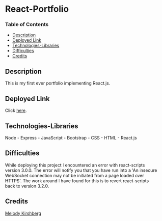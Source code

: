 # React-Portfolio

### Table of Contents 
* [Description](#description) 
* [Deployed Link](#deployed-link)
* [Technologies-Libraries](#technologies-libraries) 
* [Difficulties](#difficulties)
* [Credits](#credits) 

## Description
This is my first ever portfolio implementing React.js. 

## Deployed Link
Click [here](https://verlitas.herokuapp.com/).

## Technologies-Libraries
Node - Express - JavaScript - Bootstrap - CSS - HTML - React.js 

## Difficulties
While deploying this project I encountered an error with react-scripts version 3.0.0. The error will notify you that you have run into a 'An insecure WebSocket connection may not be initiated from a page loaded over HTTPS'. The work around I have found for this is to revert react-scripts back to version 3.2.0. 

## Credits
[Melody Kirshberg](https://github.com/verlitas)  
